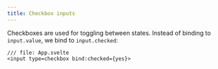 ```yaml
---
title: Checkbox inputs
---
```


Checkboxes are used for toggling between states. Instead of binding to `input.value`, we bind to `input.checked`:

```svelte
/// file: App.svelte
<input type=checkbox bind:checked={yes}>
```
